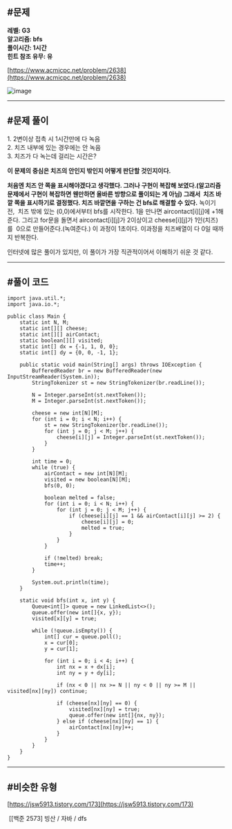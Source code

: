 ## **#문제**         

**레벨: G3  
알고리즘: bfs**   
**풀이시간: 1시간  
힌트 참조 유무: 유**

[https://www.acmicpc.net/problem/2638](https://www.acmicpc.net/problem/2638)

![image](https://github.com/user-attachments/assets/d4a14de2-a3d4-479e-b55b-cfc20f0eb168)

---

## **#문제 풀이**        

1\. 2변이상 접촉 시 1시간만에 다 녹음   
2\. 치즈 내부에 있는 경우에는 안 녹음  
3\. 치즈가 다 녹는데 걸리는 시간은? 

**이 문제의 중심은 치즈의 안인지 밖인지 어떻게 판단할 것인지이다.**

**처음엔 치즈 안 쪽을 표시해야겠다고 생각했다. 그러나 구현이 복잡해 보였다.(**알고리즘 문제에서 구현이 복잡하면 웬만하면 올바른 방향으로 풀이되는 게 아님**) 그래서  치즈 바깥 쪽을 표시하기로 결정했다. 치즈 바깥면을 구하는 건 bfs로 해결할 수 있다.** 녹이기 전,  치즈 밖에 있는 (0,0)에서부터 bfs를 시작한다. 1을 만나면 aircontact\[i\]\[j\]에 +1해준다. 그리고 for문을 돌면서 aircontact\[i\]\[j\]가 2이상이고 cheese\[i\]\[j\]가 1인(치즈)를  0으로 만들어준다.(녹여준다.) 이 과정이 1초이다. 이과정을 치즈배열이 다 0일 때까지 반복한다. 

인터넷에 많은 풀이가 있지만, 이 풀이가 가장 직관적이어서 이해하기 쉬운 것 같다.

---

## **#풀이 코드**      

```
import java.util.*;
import java.io.*;

public class Main {
    static int N, M;
    static int[][] cheese;
    static int[][] airContact;
    static boolean[][] visited;
    static int[] dx = {-1, 1, 0, 0};
    static int[] dy = {0, 0, -1, 1};

    public static void main(String[] args) throws IOException {
        BufferedReader br = new BufferedReader(new InputStreamReader(System.in));
        StringTokenizer st = new StringTokenizer(br.readLine());

        N = Integer.parseInt(st.nextToken());
        M = Integer.parseInt(st.nextToken());

        cheese = new int[N][M];
        for (int i = 0; i < N; i++) {
            st = new StringTokenizer(br.readLine());
            for (int j = 0; j < M; j++) {
                cheese[i][j] = Integer.parseInt(st.nextToken());
            }
        }

        int time = 0;
        while (true) {
            airContact = new int[N][M];
            visited = new boolean[N][M];
            bfs(0, 0);

            boolean melted = false;
            for (int i = 0; i < N; i++) {
                for (int j = 0; j < M; j++) {
                    if (cheese[i][j] == 1 && airContact[i][j] >= 2) {
                        cheese[i][j] = 0;
                        melted = true;
                    }
                }
            }

            if (!melted) break;
            time++;
        }

        System.out.println(time);
    }

    static void bfs(int x, int y) {
        Queue<int[]> queue = new LinkedList<>();
        queue.offer(new int[]{x, y});
        visited[x][y] = true;

        while (!queue.isEmpty()) {
            int[] cur = queue.poll();
            x = cur[0];
            y = cur[1];

            for (int i = 0; i < 4; i++) {
                int nx = x + dx[i];
                int ny = y + dy[i];

                if (nx < 0 || nx >= N || ny < 0 || ny >= M || visited[nx][ny]) continue;

                if (cheese[nx][ny] == 0) {
                    visited[nx][ny] = true;
                    queue.offer(new int[]{nx, ny});
                } else if (cheese[nx][ny] == 1) {
                    airContact[nx][ny]++;
                }
            }
        }
    }
}
```

---

## **#비슷한 유형**   

[https://jsw5913.tistory.com/173](https://jsw5913.tistory.com/173)

 [\[백준 2573\] 빙산 / 자바 / dfs
